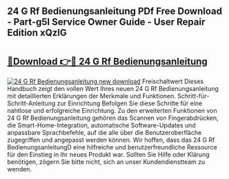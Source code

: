 ## 24 G Rf Bedienungsanleitung PDf Free Download - Part-g5l Service Owner Guide - User Repair Edition xQzlG

# <h2><a href="http://df1jxmm.blite.top/?on=24+G+Rf+Bedienungsanleitung">🔗Download 👉🔴 24 G Rf Bedienungsanleitung</a></h2>

[![24 G Rf Bedienungsanleitung new download](https://i.imgur.com/lujVjoI.png)](http://df1jxmm.blite.top/?on=24+G+Rf+Bedienungsanleitung)
Freischaltwert Dieses Handbuch zeigt den vollen Wert Ihres neuen 24 G Rf Bedienungsanleitung mit detaillierten Erklärungen der Merkmale und Funktionen. Schritt-für-Schritt-Anleitung zur Einrichtung Befolgen Sie diese Schritte für eine nahtlose und erfolgreiche Einrichtung. Zu den erweiterten Funktionen von 24 G Rf Bedienungsanleitung gehören das Scannen von Fingerabdrücken, die Smart-Home-Integration, automatische Software-Updates und anpassbare Sprachbefehle, auf die alle über die Benutzeroberfläche zugegriffen und angepasst werden können. Wir hoffen, dass das 24 G Rf BedienungsanleitungD eine hilfreiche und benutzerfreundliche Ressource für den Einstieg in Ihr neues Produkt war. Sollten Sie Hilfe oder Klärung benötigen, zögern Sie bitte nicht, sich an unser Kundendienstteam zu wenden.
